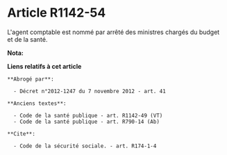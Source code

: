 # Article R1142-54

L'agent comptable est nommé par arrêté des ministres chargés du budget et de la santé.

**Nota:**



**Liens relatifs à cet article**

	**Abrogé par**:

	  - Décret n°2012-1247 du 7 novembre 2012 - art. 41

	**Anciens textes**:

	  - Code de la santé publique - art. R1142-49 (VT)
	  - Code de la santé publique - art. R790-14 (Ab)

	**Cite**:

	  - Code de la sécurité sociale. - art. R174-1-4
